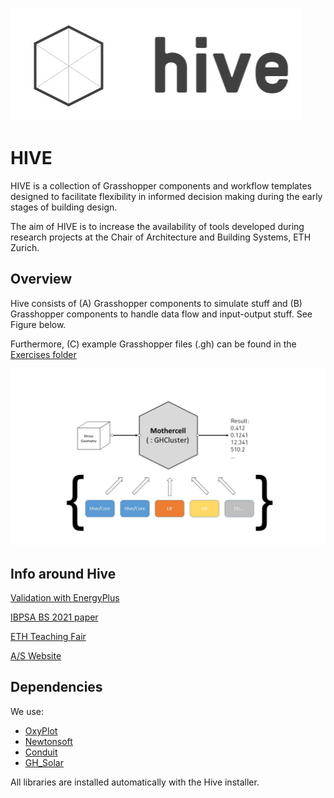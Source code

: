 ![Hive Architecture](https://github.com/architecture-building-systems/hive/blob/master/repository_files/Hive_Logo_medium.jpg)

# HIVE

HIVE is a collection of Grasshopper components and workflow templates designed to facilitate flexibility in informed decision making during the early stages of building design.

The aim of HIVE is to increase the availability of tools developed during research projects at the Chair of Architecture and Building Systems, ETH Zurich.  

## Overview

Hive consists of (A) Grasshopper components to simulate stuff and (B) Grasshopper components to handle data flow and input-output stuff. See Figure below. 

Furthermore, (C) example Grasshopper files (.gh) can be found in the [Exercises folder](https://github.com/architecture-building-systems/hive/tree/master/GrasshopperExamples)

![Hive Architecture](https://github.com/architecture-building-systems/hive/blob/master/repository_files/00_Hive_Architecture.jpg)

## Info around Hive

[Validation with EnergyPlus](https://github.com/architecture-building-systems/hive/wiki/Validation)

[IBPSA BS 2021 paper](https://www.research-collection.ethz.ch/handle/20.500.11850/527270)

[ETH Teaching Fair](https://learning-teaching-fair.ethz.ch/project/energy-and-climate-systems-iii/)

[A/S Website](https://systems.arch.ethz.ch/demonstrators/hive)


## Dependencies

We use:
- [OxyPlot](https://oxyplot.github.io/)
- [Newtonsoft](https://www.newtonsoft.com/json)
- [Conduit](https://bitbucket.org/architecture-building-systems/conduit-hive)
- [GH_Solar](https://github.com/christophwaibel/GH_Solar_V2)

All libraries are installed automatically with the Hive installer.
